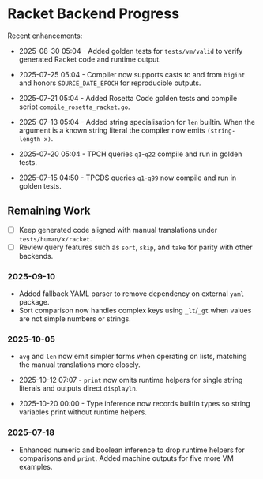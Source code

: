 # Racket Backend Progress

Recent enhancements:

- 2025-08-30 05:04 - Added golden tests for `tests/vm/valid` to
  verify generated Racket code and runtime output.

- 2025-07-25 05:04 - Compiler now supports casts to and from `bigint`
  and honors `SOURCE_DATE_EPOCH` for reproducible outputs.

- 2025-07-21 05:04 - Added Rosetta Code golden tests and compile script
  `compile_rosetta_racket.go`.

- 2025-07-13 05:04 - Added string specialisation for `len` builtin. When the argument is a known string literal the compiler now emits `(string-length x)`.
- 2025-07-20 05:04 - TPCH queries `q1`-`q22` compile and run in golden tests.
- 2025-07-15 04:50 - TPCDS queries `q1`-`q99` now compile and run in golden tests.

## Remaining Work

- [ ] Keep generated code aligned with manual translations under `tests/human/x/racket`.
- [ ] Review query features such as `sort`, `skip`, and `take` for parity with other backends.

### 2025-09-10

- Added fallback YAML parser to remove dependency on external `yaml` package.
- Sort comparison now handles complex keys using `_lt`/`_gt` when values are not
  simple numbers or strings.

### 2025-10-05

- `avg` and `len` now emit simpler forms when operating on lists, matching the
  manual translations more closely.

- 2025-10-12 07:07 - `print` now omits runtime helpers for single string literals and outputs direct `displayln`.
- 2025-10-20 00:00 - Type inference now records builtin types so string
  variables print without runtime helpers.
### 2025-07-18

- Enhanced numeric and boolean inference to drop runtime helpers for
  comparisons and `print`. Added machine outputs for five more VM
  examples.
